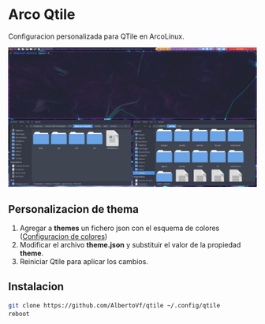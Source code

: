 # Arco Qtile

Configuracion personalizada para QTile en ArcoLinux.

![wall](./wall.jpg)


## Personalizacion de thema
1. Agregar a __themes__ un fichero json con el esquema de colores ([Configuracion de colores](themes/README.md))
2. Modificar el archivo __theme.json__ y substituir el valor de la propiedad **theme**.
3. Reiniciar Qtile para aplicar los cambios.

## Instalacion
```bash
git clone https://github.com/AlbertoVf/qtile ~/.config/qtile
reboot
```
